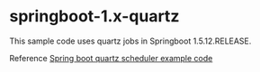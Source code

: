 # springboot-1.x-quartz

This sample code uses quartz jobs in Springboot 1.5.12.RELEASE.

Reference [Spring boot quartz scheduler example code](http://candidjava.com/tutorial/spring-boot-quartz-scheduler-example-code/)
